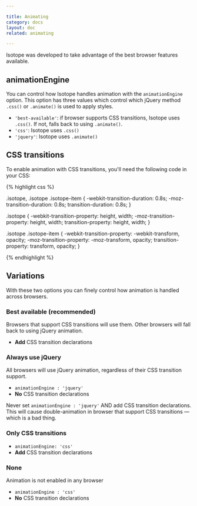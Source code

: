 ```yaml
---

title: Animating
category: docs
layout: doc
related: animating

---
```


Isotope was developed to take advantage of the best browser features available. 


## animationEngine

You can control how Isotope handles animation with the `animationEngine` option. This option has three values which control which jQuery method `.css()` or `.animate()` is used to apply styles.

+ `'best-available'`: if browser supports CSS transitions, Isotope uses `.css()`. If not, falls back to using `.animate()`.
+ `'css'`: Isotope uses `.css()`
+ `'jquery'`: Isotope uses `.animate()`

## CSS transitions

To enable animation with CSS transitions, you'll need the following code in your CSS:

{% highlight css %}

.isotope,
.isotope .isotope-item {
  -webkit-transition-duration: 0.8s;
     -moz-transition-duration: 0.8s;
          transition-duration: 0.8s;
}

.isotope {
  -webkit-transition-property: height, width;
     -moz-transition-property: height, width;
          transition-property: height, width;
}

.isotope .isotope-item {
  -webkit-transition-property: -webkit-transform, opacity;
     -moz-transition-property:    -moz-transform, opacity;
          transition-property:         transform, opacity;
}

{% endhighlight %}

## Variations

With these two options you can finely control how animation is handled across browsers.

### Best available (recommended)

Browsers that support CSS transitions will use them. Other browsers will fall back to using jQuery animation.

+ **Add** CSS transition declarations

### Always use jQuery

All browsers will use jQuery animation, regardless of their CSS transition support.

+ `animationEngine : 'jquery'`
+ **No** CSS transition declarations

Never set `animationEngine : 'jquery'` AND add CSS transition declarations. This will cause double-animation in browser that support CSS transitions &mdash; which is a bad thing.

### Only CSS transitions

+ `animationEngine: 'css'`
+ **Add** CSS transition declarations

### None

Animation is not enabled in any browser

+ `animationEngine : 'css'`
+ **No** CSS transition declarations

